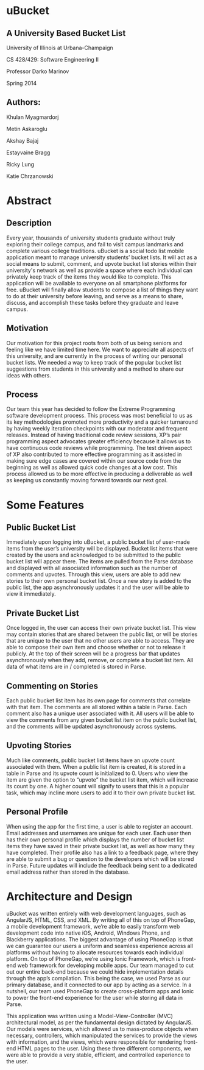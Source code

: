 # uBucket
## A University Based Bucket List

University of Illinois at Urbana-Champaign

CS 428/429: Software Engineering II

Professor Darko Marinov

Spring 2014

## Authors:
Khulan Myagmardorj

Metin Askaroglu

Akshay Bajaj

Estayvaine Bragg

Ricky Lung

Katie Chrzanowski

# Abstract

## Description
Every year, thousands of university students graduate without truly exploring their college campus, and fail to visit campus landmarks and complete various college traditions. uBucket is a social todo list mobile application meant to manage university students’ bucket lists. It will act as a social means to submit, comment, and upvote bucket list stories within their university's network as well as provide a space where each individual can privately keep track of the items they would like to complete. This application will be available to everyone on all smartphone platforms for free. uBucket will finally allow students to compose a list of things they want to do at their university before leaving, and serve as a means to share, discuss, and accomplish these tasks before they graduate and leave campus.

## Motivation
Our motivation for this project roots from both of us being seniors and feeling like we have limited time here. We want to appreciate all aspects of this university, and are currently in the process of writing our personal bucket lists. We needed a way to keep track of the popular bucket list suggestions from students in this university and a method to share our ideas with others.

## Process
Our team this year has decided to follow the Extreme Programming software development process. This process was most beneficial to us as its key methodologies promoted more productivity and a quicker turnaround by having weekly iteration checkpoints with our moderator and frequent releases. Instead of having traditional code review sessions, XP’s pair programming aspect advocates greater efficiency because it allows us to have continuous code reviews while programming. The test driven aspect of XP also contributed to more effective programming as it assisted in making sure edge cases are covered within our source code from the beginning as well as allowed quick code changes at a low cost. This process allowed us to be more effective in producing a deliverable as well as keeping us constantly moving forward towards our next goal.

# Some Features

## Public Bucket List
Immediately upon logging into uBucket, a public bucket list of user-made items from the user’s university will be displayed.  Bucket list items that were created by the users and acknowledged to be submitted to the public bucket list will appear there.  The items are pulled from the Parse database and displayed with all associated information such as the number of comments and upvotes.  Through this view, users are able to add new stories to their own personal bucket list.  Once a new story is added to the public list, the app asynchronously updates it and the user will be able to view it immediately.


## Private Bucket List
Once logged in, the user can access their own private bucket list.  This view may contain stories that are shared between the public list, or will be stories that are unique to the user that no other users are able to access.  They are able to compose their own item and choose whether or not to release it publicly.  At the top of their screen will be a progress bar that updates asynchronously when they add, remove, or complete a bucket list item.  All data of what items are in / completed is stored in Parse.

## Commenting on Stories
Each public bucket list item has its own page for comments that correlate with that item.  The comments are all stored within a table in Parse.  Each comment also has a unique user associated with it.  All users will be able to view the comments from any given bucket list item on the public bucket list, and the comments will be updated asynchronously across systems.

## Upvoting Stories
Much like comments, public bucket list items have an upvote count associated with them.  When a public list item is created, it is stored in a table in Parse and its upvote count is initialized to 0.  Users who view the item are given the option to “upvote” the bucket list item, which will increase its count by one.  A higher count will signify to users that this is a popular task, which may incline more users to add it to their own private bucket list.

## Personal Profile
When using the app for the first time, a user is able to register an account.  Email addresses and usernames are unique for each user.  Each user then has their own personal profile which displays the number of bucket list items they have saved in their private bucket list, as well as how many they have completed.  Their profile also has a link to a feedback page, where they are able to submit a bug or question to the developers which will be stored in Parse.  Future updates will include the feedback being sent to a dedicated email address rather than stored in the database.

# Architecture and Design

uBucket was written entirely with web development languages, such as AngularJS, HTML, CSS, and XML. By writing all of this on top of PhoneGap, a mobile development framework, we’re able to easily transform web development code into native iOS, Android, Windows Phone, and Blackberry applications. The biggest advantage of using PhoneGap is that we can guarantee our users a uniform and seamless experience across all platforms without having to allocate resources towards each individual platform. On top of PhoneGap, we’re using Ionic Framework, which is front-end web framework for developing mobile apps. Our team managed to cut out our entire back-end because we could hide implementation details through the app’s compilation. This being the case, we used Parse as our primary database, and it connected to our app by acting as a service. In a nutshell, our team used PhoneGap to create cross-platform apps and Ionic to power the front-end experience for the user while storing all data in Parse.

This application was written using a Model-View-Controller (MVC) architectural model, as per the fundamental design dictated by AngularJS. Our models were services, which allowed us to mass-produce objects when necessary, controllers, which manipulated the services to provide the views with information, and the views, which were responsible for rendering front-end HTML pages to the user. Using these three different components, we were able to provide a very stable, efficient, and controlled experience to the user.
